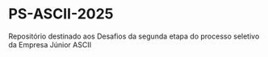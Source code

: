 # PS-ASCII-2025
Repositório destinado aos Desafios da segunda etapa do processo seletivo da Empresa Júnior ASCII
